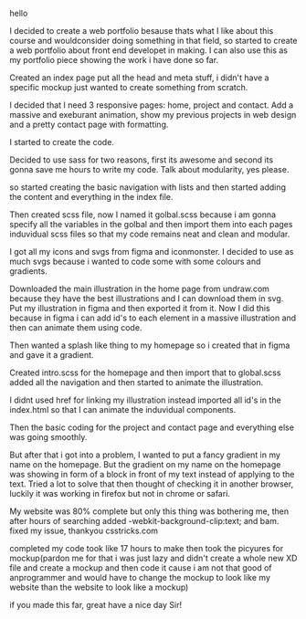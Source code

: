 hello

I decided to create a web portfolio besause thats what I like about this course and wouldconsider doing something in that field, so started to create a web portfolio about front end developet in making. I can also use this as my portfolio piece showing the work i have done so far.

Created an index page put all the head and meta stuff, i didn't have a specific mockup just wanted to create something from scratch.

I decided that I need 3 responsive pages: home, project and contact. Add a massive and exeburant animation, show my previous projects in web design and a pretty contact page with formatting.

I started to create the code.

Decided to use sass for two reasons, first its awesome and second its gonna save me hours to write my code. Talk about modularity, yes please.

so started creating the basic navigation with lists and then started adding the content and everything in the index file.

Then created scss file, now I named it golbal.scss because i am gonna specify all the variables in the golbal and then import them into each pages induvidual scss files so that my code remains neat and clean and modular.

I got all my icons and svgs from figma and iconmonster. I decided to use as much svgs because i wanted to code some with some colours and gradients.

Downloaded the main illustration in the home page from undraw.com because they have the best illustrations and I can download them in svg. Put my illustration in figma and then exported it from it. Now I did this because in figma i can add id's to each element in a massive illustration and then can animate them using code.

Then wanted a splash like thing to my homepage so i created that in figma and gave it a gradient.

Created intro.scss for the homepage and then import that to global.scss added all the navigation and then started to animate the illustration.

I didnt used href for linking my illustration instead imported all id's in the index.html so that I can animate the induvidual components.

Then the basic coding for the project and contact page and everything else was going smoothly.

But after that i got into a problem, I wanted to put a fancy gradient in my name on the homepage. But the gradient on my name on the homepage was showing in form of a block in front of my text instead of applying to the text. Tried a lot to solve that then thought of checking it in another browser, luckily it was working in firefox but not in chrome or safari.

My website was 80% complete but only this thing was bothering me, then after hours of searching added -webkit-background-clip:text; and bam. fixed my issue, thankyou csstricks.com

completed my code took like 17 hours to make then took the picyures for mockup(pardon me for that i was just lazy and didn't create a whole new XD file and create a mockup and then code it cause i am not that good of anprogrammer and would have to change the mockup to look like my website than the website to look like a mockup)

if you made this far, great have a nice day Sir! 
